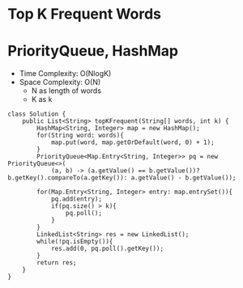 # Top K Frequent Words
# PriorityQueue, HashMap
* Time Complexity: O(NlogK)
* Space Complexity: O(N)
	* N as length of words
	* K as k
```
class Solution {
    public List<String> topKFrequent(String[] words, int k) {
        HashMap<String, Integer> map = new HashMap();
        for(String word: words){
            map.put(word, map.getOrDefault(word, 0) + 1);
        }
        PriorityQueue<Map.Entry<String, Integer>> pq = new PriorityQueue<>(
            (a, b) -> (a.getValue() == b.getValue())? b.getKey().compareTo(a.getKey()): a.getValue() - b.getValue());
       
        for(Map.Entry<String, Integer> entry: map.entrySet()){
            pq.add(entry);
            if(pq.size() > k){
                pq.poll();
            }
        }
        LinkedList<String> res = new LinkedList();
        while(!pq.isEmpty()){
            res.add(0, pq.poll().getKey());
        }
        return res;
    }
}
```